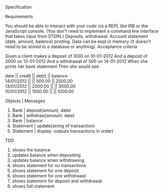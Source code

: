 Specification

Requirements

You should be able to interact with your code via a REPL like IRB or the JavaScript console. (You don't need to implement a command line interface that takes input from STDIN.)
Deposits, withdrawal.
Account statement (date, amount, balance) printing.
Data can be kept in memory (it doesn't need to be stored to a database or anything).
Acceptance criteria

Given a client makes a deposit of 1000 on 10-01-2012
And a deposit of 2000 on 13-01-2012
And a withdrawal of 500 on 14-01-2012
When she prints her bank statement
Then she would see

date || credit || debit || balance<br/>
14/01/2012 || || 500.00 || 2500.00<br/>
13/01/2012 || 2000.00 || || 3000.00<br/>
10/01/2012 || 1000.00 || || 1000.00<br/>

Objects | Messages<br/>
1. Bank | deposit(amount, date)
2. Bank | withdraw(amount, date)
3. Bank | balance
4. Statement | update(string of transaction)
4. Statement | display: outputs transactions in order)

TDD

1. shows the balance
2. updates balance when depositing
3. updates balance when withdrawing
4. shows statement for no transactions
5. shows statement for one deposit
6. shows statement for one withdrawal
7. shows statement for deposit and withdrawal
8. shows full statement
